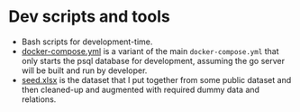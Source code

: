 # Dev scripts and tools

- Bash scripts for development-time.
- [docker-compose.yml](docker-compose.yml) is a variant of the main `docker-compose.yml` that only starts the psql database for development, assuming the go server will be built and run by developer.
- [seed.xlsx](seed.xlsx) is the dataset that I put together from some public dataset and then cleaned-up and augmented with required dummy data and relations.
